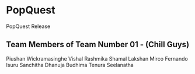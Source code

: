 # PopQuest
PopQuest Release

## Team Members of Team Number 01 - (Chill Guys)
Piushan Wickramasinghe
Vishal Rashmika
Shamal Lakshan
Mirco Fernando
Isuru Sanchitha
Dhanuja Budhima
Tenura Seelanatha
